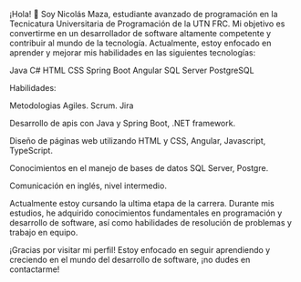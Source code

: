¡Hola! 👋 Soy Nicolás Maza, estudiante avanzado de programación en la Tecnicatura Universitaria de Programación de la UTN FRC. Mi objetivo es convertirme en un desarrollador de software altamente competente y contribuir al mundo de la tecnología. Actualmente, estoy enfocado en aprender y mejorar mis habilidades en las siguientes tecnologías:

Java
C#
HTML
CSS
Spring Boot
Angular
SQL Server
PostgreSQL


Habilidades:

Metodologias Agiles. Scrum. Jira

Desarrollo de apis con Java y Spring Boot, .NET framework.

Diseño de páginas web utilizando HTML y CSS, Angular, Javascript, TypeScript.

Conocimientos en el manejo de bases de datos SQL Server, Postgre.

Comunicación en inglés, nivel intermedio.


Actualmente estoy cursando la ultima etapa de la carrera. Durante mis estudios, he adquirido conocimientos fundamentales en programación y desarrollo de software, así como habilidades de resolución de problemas y trabajo en equipo.

¡Gracias por visitar mi perfil! Estoy enfocado en seguir aprendiendo y creciendo en el mundo del desarrollo de software, ¡no dudes en contactarme!







